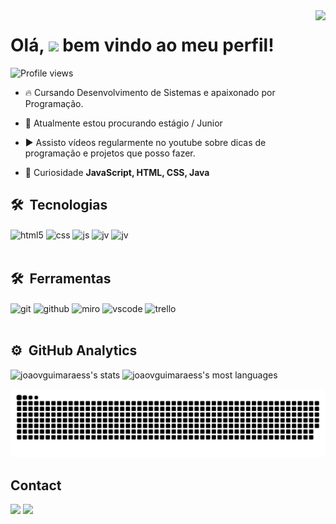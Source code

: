 <img align="right" height="590em" src="https://raw.githubusercontent.com/gist/joaovguimaraess/e2d56f74c121a0a7656fd31ad1b551e1/raw/b8ff9f5d6b7172aaf9d1d3afbb71da33a5fdf675/githubcard.svg"/>
<h1 align="left">Olá, <img src="https://raw.githubusercontent.com/kaueMarques/kaueMarques/master/hi.gif" height="30px"> bem vindo ao meu perfil!</h1>
<p align="left"> <img src="https://komarev.com/ghpvc/?username=joaovguimaraess&color=yellow" alt="Profile views" /> </p>

- 🔥 Cursando Desenvolvimento de Sistemas e apaixonado por Programação.

- 🔭 Atualmente estou procurando estágio / Junior

- ▶️ Assisto vídeos regularmente no youtube sobre dicas de programação e projetos que posso fazer. 

- 💬 Curiosidade **JavaScript, HTML, CSS, Java**

## 🛠 &nbsp;Tecnologias
<div style="display: inline_block">
  <img align="center" alt="html5" src="https://img.shields.io/badge/HTML5-E34F26?style=for-the-badge&logo=html5&logoColor=white" />
  <img align="center" alt="css" src="https://img.shields.io/badge/CSS3-1572B6?style=for-the-badge&logo=css3&logoColor=white" />
  <img align="center" alt="js" src="https://img.shields.io/badge/JavaScript-F7DF1E?style=for-the-badge&logo=javascript&logoColor=black" />
  <img align="center" alt="jv" src="https://img.shields.io/badge/Java-ED8B00?style=for-the-badge&logo=java&logoColor=white" />
  <img align="center" alt="jv" src="https://img.shields.io/badge/React-20232A?style=for-the-badge&logo=react&logoColor=61DAFB" />
  <!-- <img align="center" alt="php" src="https://img.shields.io/badge/PHP-777BB4?style=for-the-badge&logo=php&logoColor=white" /> -->
  <!-- <img align="center" alt="mysql" src="https://img.shields.io/badge/MySQL-005C84?style=for-the-badge&logo=mysql&logoColor=white" /> -->
</div>
</div><br/>

## 🛠 &nbsp;Ferramentas
<div style="display: inline_block">
  <img align="center" alt="git" src="https://img.shields.io/badge/GIT-E44C30?style=for-the-badge&logo=git&logoColor=white" />
  <img align="center" alt="github" src="https://img.shields.io/badge/GitHub-100000?style=for-the-badge&logo=github&logoColor=white" />
  <img align="center" alt="miro" src="https://img.shields.io/badge/Miro-050038?style=for-the-badge&logo=Miro&logoColor=white" />
  <img align="center" alt="vscode" src="https://img.shields.io/badge/Visual_Studio_Code-0078D4?style=for-the-badge&logo=visual%20studio%20code&logoColor=white" />
  <img align="center" alt="trello" src="https://img.shields.io/badge/Trello-0052CC?style=for-the-badge&logo=trello&logoColor=white" />
</div><br/> 
</div>

## ⚙️ &nbsp;GitHub Analytics

<p align="left">
<img width="530em" src="https://github-readme-stats.vercel.app/api?username=joaovguimaraess&show_icons=true&theme=vision-friendly-dark" alt="joaovguimaraess's stats"/>
<img width="530em" src="https://github-readme-stats.vercel.app/api/top-langs/?username=joaovguimaraess&layout=compact&theme=vision-friendly-dark" alt="joaovguimaraess's most languages"/>
</p>

![Snake animation](https://github.com/joaovguimaraess/joaovguimaraess/blob/output/github-contribution-grid-snake.svg)

## Contact

<p align="left" style="background:yellow">
<div> 
  <a href="https://www.instagram.com/joaov.guimaraess/" target="_blank"><img src="https://img.shields.io/badge/-Instagram-%23E4405F?style=for-the-badge&logo=instagram&logoColor=white" target="_blank"></a> 
  <a href="https://www.linkedin.com/in/joaov-guimaraes/" target="_blank"><img src="https://img.shields.io/badge/-LinkedIn-%230077B5?style=for-the-badge&logo=linkedin&logoColor=white" target="_blank"></a>
</div>
